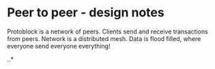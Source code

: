 Peer to peer - design notes 
===========================

Protoblock is a network of peers. Clients send and receive transactions from peers. Network is a distributed mesh. Data is flood filled, where everyone send everyone everything! 


..* 

